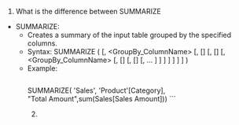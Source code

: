 1. What is the difference between SUMMARIZE
- SUMMARIZE:
    - Creates a summary of the input table grouped by the specified columns.
    - Syntax: SUMMARIZE ( <Table> [, <GroupBy_ColumnName> [, [<Name>] [, [<Expression>] [, <GroupBy_ColumnName> [, [<Name>] [, [<Expression>] [, … ] ] ] ] ] ] ] )
    - Example:
      ```dax
SUMMARIZE(
	'Sales',
	'Product'[Category],	
	"Total Amount",sum(Sales[Sales Amount]))
      ```


2. 
